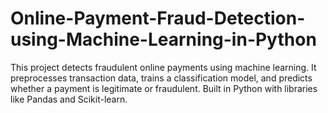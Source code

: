 # Online-Payment-Fraud-Detection-using-Machine-Learning-in-Python
This project detects fraudulent online payments using machine learning. It preprocesses transaction data, trains a classification model, and predicts whether a payment is legitimate or fraudulent. Built in Python with libraries like Pandas and Scikit-learn.

